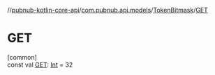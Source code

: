 //[pubnub-kotlin-core-api](../../../index.md)/[com.pubnub.api.models](../index.md)/[TokenBitmask](index.md)/[GET](-g-e-t.md)

# GET

[common]\
const val [GET](-g-e-t.md): [Int](https://kotlinlang.org/api/latest/jvm/stdlib/kotlin/-int/index.html) = 32
